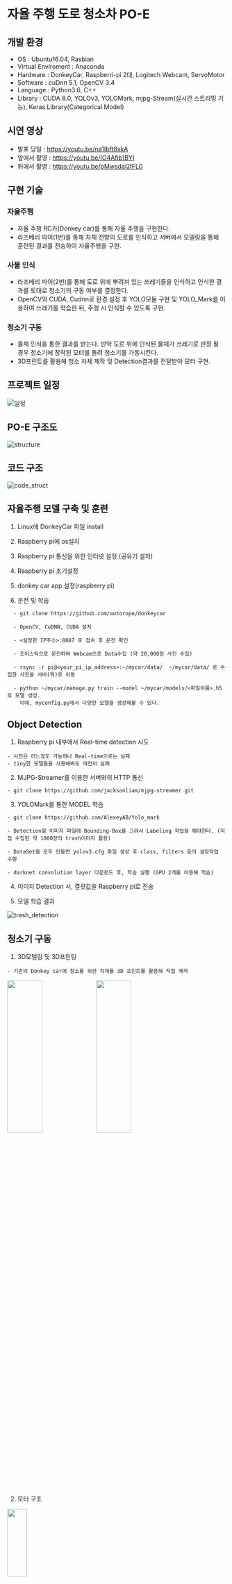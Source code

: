 

# 자율 주행 도로 청소차 PO-E

## 개발 환경
* OS : Ubuntu16.04, Rasbian
* Virtual Enviroment : Anaconda
* Hardware : DonkeyCar, Raspberri-pi 2대, Logitech Webcam, ServoMotor
* Software : cuDnn 5.1, OpenCV 3.4
* Language : Python3.6, C++
* Library : CUDA 8.0, YOLOv3, YOLOMark, mjpg-Stream(실시간 스트리밍 기능), Keras Library(Categorical Model)

## 시연 영상
* 발표 당일 : https://youtu.be/na1Ibft8xkA 
* 앞에서 촬영 : https://youtu.be/IO4Afib1BYI
* 뒤에서 촬영 : https://youtu.be/pMwsdaQfFL0

## 구현 기술
### 자율주행 
* 자율 주행 RC카(Donkey car)를 통해 자율 주행을 구현한다. 
* 라즈베리 파이(1번)를 통해 차체 전방의 도로를 인식하고 서버에서 모델링을 통해 훈련된 결과를 전송하여 자율주행을 구현.

### 사물 인식 
* 라즈베리 파이(2번)를 통해 도로 위에 뿌려져 있는 쓰레기들을 인식하고 인식한 결과를 토대로 청소기의 구동 여부를 결정한다.
* OpenCV와 CUDA, Cudnn로 환경 설정 후 YOLO모듈 구현 및 YOLO_Mark를 이용하여 쓰레기를 학습한 뒤, 주행 시 인식할 수 있도록 구현.

### 청소기 구동
* 물체 인식을 통한 결과를 받는다. 만약 도로 위에 인식된 물체가 쓰레기로 판정 될 경우 청소기에 장착된 모터를 돌려 청소기를 가동시킨다. 
* 3D프린트를 활용해 청소 차체 제작 및 Detection결과를 전달받아 모터 구현.


## 프로젝트 일정
![일정](https://user-images.githubusercontent.com/35826728/85099325-13e66380-b238-11ea-81fa-b8e7355d9f5e.png)


## PO-E 구조도
![structure](https://user-images.githubusercontent.com/35826728/85099368-2c567e00-b238-11ea-8cea-a1fb89f8cf24.png)


## 코드 구조 
![code_struct](https://user-images.githubusercontent.com/35826728/85099383-38424000-b238-11ea-9f2d-4eb1a9bd4816.jpg)

## 자율주행 모델 구축 및 훈련
  1. Linux에 DonkeyCar 파일 install
  
  2. Raspberry pi에 os설치
  
  3. Raspberry pi 통신을 위한 인터넷 설정 (공유기 설치)
  
  4. Raspberry pi 초기설정
  
  5. donkey car app 설정(raspberry pi)
  
  6. 운전 및 학습
  ```
    - git clone https://github.com/autorope/donkeycar 
    
    - OpenCV, CuDNN, CUDA 설치
    
    - <설정한 IP주소>:8887 로 접속 후 운전 확인 
    
    - 조이스틱으로 운전하여 Webcam으로 Data수집 (약 20,000장 사진 수집)
    
    - rsync -r pi@<your_pi_ip_address>:~/mycar/data/  ~/mycar/data/ 로 수집한 사진을 서버(웍)로 이동
    
    - python ~/mycar/manage.py train --model ~/mycar/models/<파일이름>.h5 로 모델 생성. 
      이때, myconfig.py에서 다양한 모델을 생성해볼 수 있다.
```
## Object Detection
  1.  Raspberry pi 내부에서 Real-time detection 시도  
  ```
  - 사진은 어느정도 가능하나 Real-time으로는 실패  
  - tiny한 모델들을 사용해봐도 여전히 실패
  ```
  2. MJPG-Streamer를 이용한 서버와의 HTTP 통신
  
    - git clone https://github.com/jacksonliam/mjpg-streamer.git
  
  3. YOLOMark를 통한 MODEL 학습
  
    - git clone https://github.com/AlexeyAB/Yolo_mark
  
    - Detection할 이미지 파일에 Bounding-Box를 그려서 Labeling 작업을 해야한다. (직접 수집한 약 1000장의 trash이미지 활용)
    
    - DataSet을 모두 만들면 yolov3.cfg 파일 생성 후 class, filters 등의 설정작업 수행
    
    - darknet convolution layer 다운로드 후, 학습 실행 (GPU 2개를 이용해 학습)

  4. 이미지 Detection 시, 결괏값을 Raspberry pi로 전송
  
  5. 모델 학습 결과
   
![trash_detection](https://user-images.githubusercontent.com/35826728/85099397-43956b80-b238-11ea-88f1-abe1f53c3a11.jpg)

   

## 청소기 구동
  1. 3D모델링 및 3D프린팅
```
- 기존의 Donkey car에 청소를 위한 차체를 3D 프린트를 활용해 직접 제작
```
  <img src="https://github.com/juwonchoi/POE-E-project/blob/master/screenshot/modeling.jpg" width="40%" height="30%" align="left"></img>
      
  <img src="https://github.com/juwonchoi/POE-E-project/blob/master/screenshot/trash2.png" width="40%" height="30%"></img>  
      
  2. 모터 구조
  
  <img src="https://github.com/juwonchoi/POE-E-project/blob/master/screenshot/servomotor_structure.jpg" width="30%" height="20%"></img>
